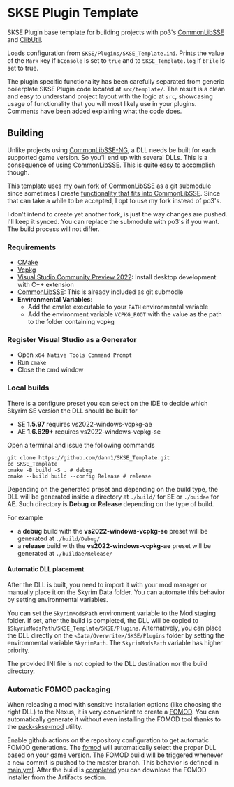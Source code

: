 # SKSE Plugin Template

SKSE Plugin base template for building projects with po3's [CommonLibSSE](https://github.com/dann1/CommonLibSSE/tree/dev) and [ClibUtil](https://github.com/powerof3/CLibUtil).

Loads configuration from `SKSE/Plugins/SKSE_Template.ini`. Prints the value of the `Mark` key if `bConsole` is set to `true` and to `SKSE_Template.log` if `bFile` is set to true.

The plugin specific functionality has been carefully separated from generic boilerplate SKSE Plugin code located at `src/template/`. The result is a clean and easy to understand project layout with the logic at `src`, showcasing usage of functionality that you will most likely use in your plugins. Comments have been added explaining what the code does.

## Building

Unlike projects using [CommonLibSSE-NG](https://github.com/CharmedBaryon/CommonLibSSE-NG), a DLL needs be built for each supported game version. So you'll end up with several DLLs. This is a consequence of using [CommonLibSSE](https://github.com/powerof3/CommonLibSSE). This is quite easy to accomplish though.

This template uses [my own fork of CommonLibSSE](https://github.com/dann1/CommonLibSSE) as a git submodule since sometimes I create [functionality that fits into CommonLibSSE](https://github.com/powerof3/CommonLibSSE/pull/84). Since that can take a while to be accepted, I opt to use my fork instead of po3's.

I don't intend to create yet another fork, is just the way changes are pushed. I'll keep it synced. You can replace the submodule with po3's if you want. The build process will not differ.

### Requirements

- [CMake](https://cmake.org/)
- [Vcpkg](https://github.com/microsoft/vcpkg)
- [Visual Studio Community Preview 2022](https://visualstudio.microsoft.com/): Install desktop development with C++ extension
- [CommonLibSSE](https://github.com/dann1/CommonLibSSE/tree/dev): This is already included as git submodle
- **Environmental Variables**:
  - Add the cmake executable to your `PATH` environmental variable
  - Add the environment variable `VCPKG_ROOT` with the value as the path to the folder containing vcpkg

### Register Visual Studio as a Generator

- Open `x64 Native Tools Command Prompt`
- Run `cmake`
- Close the cmd window

### Local builds

There is a configure preset you can select on the IDE to decide which Skyrim SE version the DLL should be built for

- SE **1.5.97** requires vs2022-windows-vcpkg-ae
- AE **1.6.629+** requires vs2022-windows-vcpkg-se

Open a terminal and issue the following commands

```pwsh
git clone https://github.com/dann1/SKSE_Template.git
cd SKSE_Template
cmake -B build -S . # debug
cmake --build build --config Release # release
```

Depending on the generated preset and depending on the build type, the DLL will be generated inside a directory at `./build/` for SE or `./buidae` for AE. Such directory is **Debug** or **Release** depending on the type of build.

For example

- a **debug** build with the **vs2022-windows-vcpkg-se** preset will be generated at `./build/Debug/`
- a **release** build with the **vs2022-windows-vcpkg-ae** preset will be generated at `./buildae/Release/`

#### Automatic DLL placement

After the DLL is built, you need to import it with your mod manager or manually place it on the Skyrim Data folder. You can automate this behavior by setting environmental variables.

You can set the `SkyrimModsPath` environment variable to the Mod staging folder. If set, after the build is completed, the DLL will be copied to `$SkyrimModsPath/SKSE_Template/SKSE/Plugins`. Alternatively, you can place the DLL directly on the `<Data/Overwrite>/SKSE/Plugins` folder by setting the environmental variable `SkyrimPath`. The `SkyrimModsPath` variable has higher priority.

The provided INI file is not copied to the DLL destination nor the build directory.

### Automatic FOMOD packaging

When releasing a mod with sensitive installation options (like choosing the right DLL) to the Nexus, it is very convenient to create a [FOMOD](https://www.nexusmods.com/fallout4/mods/6821). You can automatically generate it without even installing the FOMOD tool thanks to the [pack-skse-mod](https://github.com/adya/pack-skse-mod) utility.

Enable github actions on the repository configuration to get automatic FOMOD generations. The [fomod](./images/fomod.png) will automatically select the proper DLL based on your game version. The FOMOD build will be triggered whenever a new commit is pushed to the master branch. This behavior is defined in [main.yml](.github/workflows/main.yml). After the build is [completed](./images/gh_actions.png) you can download the FOMOD installer from the Artifacts section.
